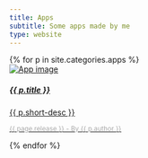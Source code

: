 ```yaml
---
title: Apps
subtitle: Some apps made by me
type: website
---
```

<div class="row row-cols-1 row-cols-md-3">
{% for p in site.categories.apps %}
	<div class="col mb-4">
		<div class="card mb-3 text-white bg-dark"> <!--  style="max-width: 540px;" -->
			<a href="{{ site.baseurl }}{{ p.url }}">
				<div class="row no-gutters">
					<div class="col-md-4">
						<img src="/img/{{ p.cover }}" class="card-img" alt="App image">
					</div>
					<div class="col-md-8">
						<div class="card-body">
							<h5 class="card-title">{{ p.title }}</h5>
							<p class="card-text">{{ p.short-desc }}</p>
							<p class="card-text">
								<small class="text-muted" style="color: #aaaaaa;">{{ page.release }} - By {{ p.author }}</small>
							</p>
						</div>
					</div>
				</div>
			</a>
		</div>
	</div>
{% endfor %}
</div>